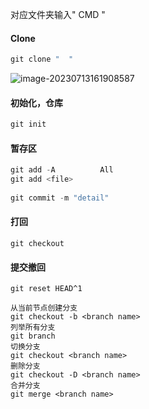 对应文件夹输入" CMD " 

#### Clone

```C++
git clone "  "
```

![image-20230713161908587](C:\Users\admin\AppData\Roaming\Typora\typora-user-images\image-20230713161908587.png)

#### 初始化，仓库

```C++
git init
```

#### 暂存区 

```C++
git add -A 			All
git add <file>
    
git commit -m "detail"
```

#### 打回

```
git checkout
```

#### 提交撤回

```
git reset HEAD^1 
```



```
从当前节点创建分支
git checkout -b <branch name>
列举所有分支
git branch
切换分支
git checkout <branch name>
删除分支
git checkout -D <branch name>
合并分支
git merge <branch name>
```

